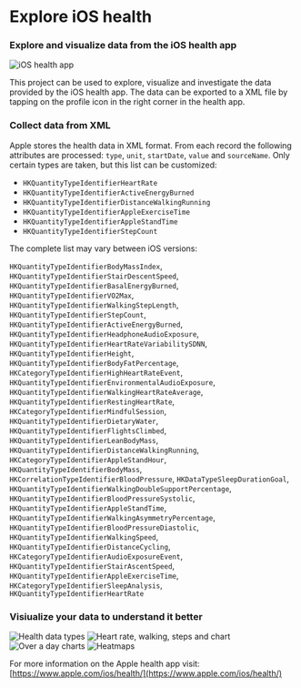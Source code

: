 # Explore iOS health
### Explore and visualize data from the iOS health app

<img src="https://github.com/stoffy/ios_health_analysing/blob/master/images/health_app_icon.png" alt="iOS health app">

This project can be used to explore, visualize and investigate the data provided by the iOS health app. The data can be exported to a XML file by tapping on the profile icon in the right corner in the health app.

### Collect data from XML
Apple stores the health data in XML format. From each record the following attributes are processed: `type`, `unit`, `startDate`, `value` and `sourceName`.
Only certain types are taken, but this list can be customized:

* `HKQuantityTypeIdentifierHeartRate` 
* `HKQuantityTypeIdentifierActiveEnergyBurned`
* `HKQuantityTypeIdentifierDistanceWalkingRunning`
* `HKQuantityTypeIdentifierAppleExerciseTime`
* `HKQuantityTypeIdentifierAppleStandTime`
* `HKQuantityTypeIdentifierStepCount`

The complete list may vary between iOS versions:

`HKQuantityTypeIdentifierBodyMassIndex`,
`HKQuantityTypeIdentifierStairDescentSpeed`,
`HKQuantityTypeIdentifierBasalEnergyBurned`,
`HKQuantityTypeIdentifierVO2Max`,
`HKQuantityTypeIdentifierWalkingStepLength`,
`HKQuantityTypeIdentifierStepCount`,
`HKQuantityTypeIdentifierActiveEnergyBurned`,
`HKQuantityTypeIdentifierHeadphoneAudioExposure`,
`HKQuantityTypeIdentifierHeartRateVariabilitySDNN`,
`HKQuantityTypeIdentifierHeight`,
`HKQuantityTypeIdentifierBodyFatPercentage`,
`HKCategoryTypeIdentifierHighHeartRateEvent`,
`HKQuantityTypeIdentifierEnvironmentalAudioExposure`,
`HKQuantityTypeIdentifierWalkingHeartRateAverage`,
`HKQuantityTypeIdentifierRestingHeartRate`,
`HKCategoryTypeIdentifierMindfulSession`,
`HKQuantityTypeIdentifierDietaryWater`,
`HKQuantityTypeIdentifierFlightsClimbed`,
`HKQuantityTypeIdentifierLeanBodyMass`,
`HKQuantityTypeIdentifierDistanceWalkingRunning`,
`HKCategoryTypeIdentifierAppleStandHour`,
`HKQuantityTypeIdentifierBodyMass`,
`HKCorrelationTypeIdentifierBloodPressure`,
`HKDataTypeSleepDurationGoal`,
`HKQuantityTypeIdentifierWalkingDoubleSupportPercentage`,
`HKQuantityTypeIdentifierBloodPressureSystolic`,
`HKQuantityTypeIdentifierAppleStandTime`,
`HKQuantityTypeIdentifierWalkingAsymmetryPercentage`,
`HKQuantityTypeIdentifierBloodPressureDiastolic`,
`HKQuantityTypeIdentifierWalkingSpeed`,
`HKQuantityTypeIdentifierDistanceCycling`,
`HKCategoryTypeIdentifierAudioExposureEvent`,
`HKQuantityTypeIdentifierStairAscentSpeed`,
`HKQuantityTypeIdentifierAppleExerciseTime`,
`HKCategoryTypeIdentifierSleepAnalysis`,
`HKQuantityTypeIdentifierHeartRate`

### Visiualize your data to understand it better
<img src="https://github.com/stoffy/ios-health-explorer/blob/master/images/health_type_pie.png" alt="Health data types">

<img src="https://github.com/stoffy/ios-health-explorer/blob/master/images/collection.png" alt="Heart rate, walking, steps and chart">

<img src="https://github.com/stoffy/ios-health-explorer/blob/master/images/over_day.png" alt="Over a day charts">

<img src="https://github.com/stoffy/ios-health-explorer/blob/master/images/heatmaps.png" alt="Heatmaps">


For more information on the Apple health app visit: [https://www.apple.com/ios/health/](https://www.apple.com/ios/health/)
